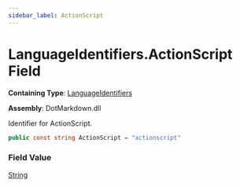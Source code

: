 ```yaml
---
sidebar_label: ActionScript
---
```


# LanguageIdentifiers\.ActionScript Field

**Containing Type**: [LanguageIdentifiers](../index.md)

**Assembly**: DotMarkdown\.dll

  
Identifier for ActionScript\.

```csharp
public const string ActionScript = "actionscript"
```

### Field Value

[String](https://docs.microsoft.com/en-us/dotnet/api/system.string)

